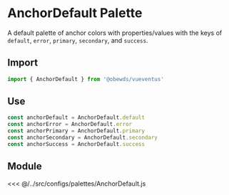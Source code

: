 # AnchorDefault Palette

A default palette of anchor colors with properties/values with the keys of `default`, `error`, `primary`, `secondary`, and `success`.






## Import

```javascript
import { AnchorDefault } from '@obewds/vueventus'
```






## Use

```javascript
const anchorDefault = AnchorDefault.default
const anchorError = AnchorDefault.error
const anchorPrimary = AnchorDefault.primary
const anchorSecondary = AnchorDefault.secondary
const anchorSuccess = AnchorDefault.success
```






## Module

<<< @/../src/configs/palettes/AnchorDefault.js


